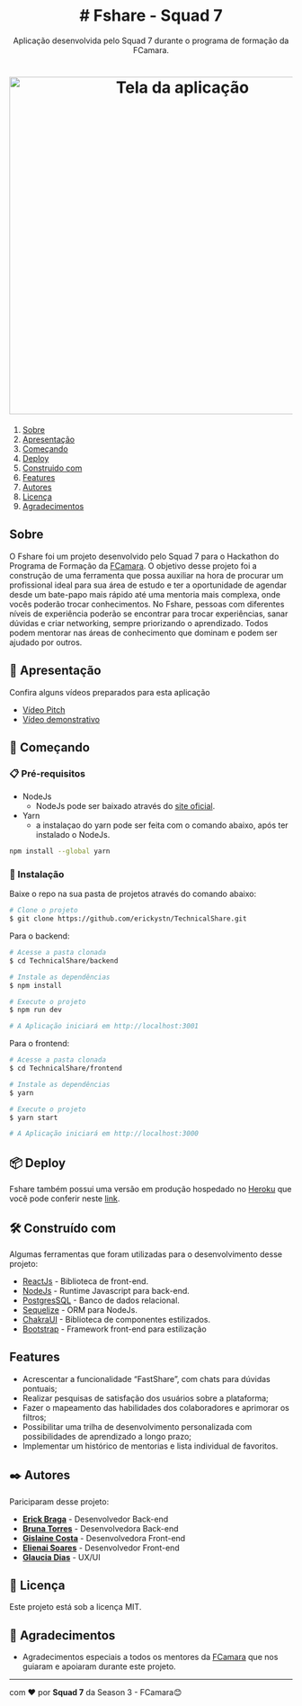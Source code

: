
<h1 align="center"># Fshare - Squad 7</h1>

<p align="center">Aplicação desenvolvida pelo Squad 7 durante o programa de formação da FCamara.</p>

<h1 align="center">
 <img alt="Tela da aplicação" src="https://github.com/erickystn/TechnicalShare/blob/main/.github/fshare.png?raw=true" width = "600px" />
</h1>

<ol>
    <li><a href="#sobre">Sobre</a></li>
        <li> <a href="#apresentacao">Apresentação</a></li>
        <li> <a href="#comecando">Começando</a> </li>
        <li> <a href="#deploy">Deploy</a> </li>
        <li> <a href="#construidocom">Construido com</a> </li>
        <li> <a href="#features">Features</a></li>
        <li> <a href="#autores">Autores</a></li>
        <li><a href="#licenca">Licença</a></li>
    <li><a href="#agradecimentos">Agradecimentos</a></li>
</ol>

<h2 id="sobre">Sobre</h2> 

O Fshare foi um projeto desenvolvido pelo Squad 7 para o Hackathon do Programa de Formação da [FCamara](https://digital.fcamara.com.br/programadeformacao). O objetivo desse projeto foi a construção de uma ferramenta que possa auxiliar na hora de procurar um profissional ideal para sua área de estudo e ter a oportunidade de agendar desde um bate-papo mais rápido até uma mentoria mais complexa, onde vocês poderão trocar conhecimentos. No Fshare, pessoas com diferentes níveis de experiência poderão se encontrar para trocar experiências, sanar dúvidas e criar networking, sempre priorizando o aprendizado. Todos podem mentorar nas áreas de conhecimento que dominam e podem ser ajudado por outros. 

<h2 id="apresentacao">🎥 Apresentação</h2> 
<p align="left">Confira alguns vídeos preparados para esta aplicação</p>

- [Vídeo Pitch](https://youtu.be/99XvuKPWrVc)
- [Vídeo demonstrativo](https://youtu.be/sP98huacezA)

<h2 id="comecando">🚀 Começando</h2> 

### 📋 Pré-requisitos

- NodeJs
	- NodeJs pode ser baixado através do [site oficial](https://nodejs.org/en/).
- Yarn
	- a instalaçao do yarn pode ser feita com o comando abaixo, após ter instalado o NodeJs. 
```bash
npm install --global yarn
```

### 🔧 Instalação

Baixe o repo na sua pasta de projetos através do comando abaixo:
```bash
# Clone o projeto
$ git clone https://github.com/erickystn/TechnicalShare.git
```

Para o backend:

```bash
# Acesse a pasta clonada
$ cd TechnicalShare/backend

# Instale as dependências
$ npm install

# Execute o projeto
$ npm run dev

# A Aplicação iniciará em http://localhost:3001
```

Para o frontend:
```bash
# Acesse a pasta clonada
$ cd TechnicalShare/frontend

# Instale as dependências
$ yarn

# Execute o projeto
$ yarn start

# A Aplicação iniciará em http://localhost:3000
```

<h2 id="deploy">📦 Deploy</h2> 

Fshare também possui uma versão em produção hospedado no [Heroku](http://heroku.com/) que você pode conferir neste [link](https://fshare-front.herokuapp.com).


<h2 id="construidocom">🛠️ Construído com</h2> 

Algumas ferramentas que foram utilizadas para o desenvolvimento desse projeto: 

* [ReactJs](https://reactjs.org) - Biblioteca de front-end.
* [NodeJs](https://nodejs.org/en/) - Runtime Javascript para back-end.
* [PostgresSQL](https://www.postgresql.org) - Banco de dados relacional.
* [Sequelize](https://sequelize.org) - ORM para NodeJs.
* [ChakraUI](https://chakra-ui.com) - Biblioteca de componentes estilizados.
* [Bootstrap](https://react-bootstrap.github.io) - Framework front-end para estilização
 
<h2 id="features">Features</h2> 

- Acrescentar a funcionalidade “FastShare”, com chats para dúvidas pontuais;
- Realizar pesquisas de satisfação dos usuários sobre a plataforma;
- Fazer o mapeamento das habilidades dos colaboradores e aprimorar os filtros;
- Possibilitar uma trilha de desenvolvimento personalizada com possibilidades de aprendizado a longo prazo;
- Implementar um histórico de mentorias e lista individual de favoritos.

<h2 id="autores">✒️ Autores</h2> 

Pariciparam desse projeto:
- [**Erick Braga**](https://github.com/erickystn) - Desenvolvedor Back-end
- [**Bruna Torres**](https://github.com/bruninhaltorres) - Desenvolvedora Back-end
- [**Gislaine Costa**](https://github.com/gih-costa) - Desenvolvedora Front-end
- [**Elienai Soares**](https://github.com/NaySoares) - Desenvolvedor Front-end
- [**Glaucia Dias**](https://www.linkedin.com/in/glaucia-dias-ux/) - UX/UI


<h2 id="licenca">📄 Licença</h2> 

Este projeto está sob a licença MIT.

<h2 id="agradecimentos">🎁 Agradecimentos</h2> 


* Agradecimentos especiais a todos os mentores da [FCamara](https://www.fcamara.com.br) que nos guiaram e apoiaram durante este projeto.


---
com ❤️ por **Squad 7** da Season 3 - FCamara😊
